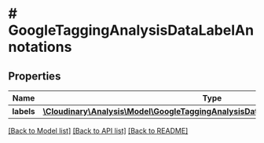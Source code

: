 # # GoogleTaggingAnalysisDataLabelAnnotations

## Properties

| Name        | Type          | Description   | Notes         |
|------------ | ------------- | ------------- | ------------- |
| **labels** | [**\Cloudinary\Analysis\Model\GoogleTaggingAnalysisDataLabelAnnotationsLabelsInner[]**](GoogleTaggingAnalysisDataLabelAnnotationsLabelsInner.md) |  | [optional] |

[[Back to Model list]](../../README.md#models)
[[Back to API list]](../../README.md#api-endpoints)
[[Back to README]](../../README.md)
